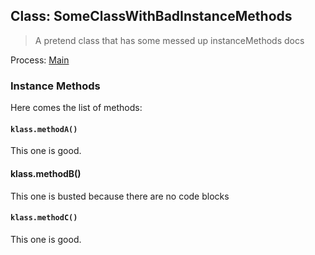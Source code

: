 ## Class: SomeClassWithBadInstanceMethods

> A pretend class that has some messed up instanceMethods docs

Process: [Main](../tutorial/quick-start.md#main-process)

### Instance Methods

Here comes the list of methods:

#### `klass.methodA()`

This one is good.

#### klass.methodB()

This one is busted because there are no code blocks

#### `klass.methodC()`

This one is good.
